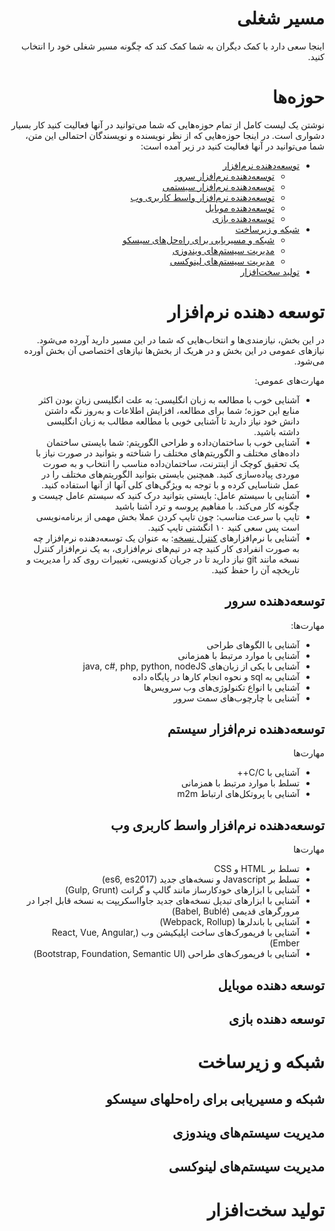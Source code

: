 <div dir="rtl">

# مسیر شغلی
اینجا سعی دارد با کمک دیگران به شما کمک کند که چگونه مسیر شغلی خود را انتخاب کنید.

# حوزه‌ها
نوشتن یک لیست کامل از تمام حوزه‌هایی که شما می‌توانید در آنها فعالیت کنید کار بسیار دشواری است. در اینجا حوزه‌هایی که از نظر نویسنده و نویسندگان احتمالی این متن، شما می‌توانید در آنها فعالیت کنید در زیر آمده است:

- [توسعه‌دهنده نرم‌افزار](#توسعه-دهنده-نرمافزار)
    * [توسعه‌دهنده نرم‌افزار سرور](#توسعهدهنده-سرور)
    * [توسعه‌دهنده نرم‌افزار سیستمی](#توسعهدهنده-نرمافزار-سیستم)
    * [توسعه‌دهنده نرم‌افزار واسط کاربری وب](#توسعهدهنده-نرمافزار-واسط-کاربری-وب)
    * [توسعه‌دهنده موبایل](#توسعه-دهنده-موبایل)
    * [توسعه‌دهنده بازی](#توسعه-دهنده-بازی)
- [شبکه و زیرساخت](#شبکه-و-زیرساخت)
    * [شبکه و مسیریابی برای راه‌حل‌های سیسکو](#شبکه-و-مسیریابی-برای-راهحلهای-سیسکو)
    * [مدیریت سیستم‌های ویندوزی](#مدیریت-سیستمهای-ویندوزی)
    * [مدیریت سیستم‌های لینوکسی](#مدیریت-سیستمهای-لینوکسی)
- [تولید سخت‌افزار](#تولید-سختافزار)

# توسعه دهنده نرم‌افزار
در این بخش، نیازمندی‌ها و انتخاب‌هایی که شما در این مسیر دارید آورده می‌شود. نیازهای عمومی در این بخش‌ و در هریک از بخش‌ها نیازهای اختصاصی آن بخش آورده می‌شود.

مهارت‌های عمومی:
- آشنایی خوب با مطالعه به زبان انگلیسی: به علت انگلیسی زبان بودن اکثر منابع این حوزه؛ شما برای مطالعه، افزایش اطلاعات و به‌روز نگه داشتن دانش خود نیاز دارید تا آشنایی خوبی با مطالعه مطالب به زبان انگلیسی داشته باشید.
- آشنایی خوب با ساختمان‌داده و طراحی الگوریتم: شما بایستی ساختمان داده‌های مختلف و الگوریتم‌های مختلف را شناخته و بتوانید در صورت نیاز با یک تحقیق کوچک از اینترنت، ساختمان‌داده مناسب را انتخاب و به صورت موردی پیاده‌سازی کنید. همچنین بایستی بتوانید الگوریتم‌های مختلف را در عمل شناسایی کرده و با توجه به ویژگی‌های کلی آنها از آنها استفاده کنید.
- آشنایی با سیستم عامل: بایستی بتوانید درک کنید که سیستم عامل چیست و چگونه کار می‌کند. با مفاهیم پروسه و ترد آشنا باشید
- تایپ با سرعت مناسب: چون تایپ کردن عملا بخش مهمی از برنامه‌نویسی است پس سعی کنید ۱۰ انگشتی تایپ کنید.
- آشنایی با نرم‌افزارهای [کنترل نسخه](https://fa.wikipedia.org/wiki/%DA%A9%D9%86%D8%AA%D8%B1%D9%84_%D9%86%D8%B3%D8%AE%D9%87): به عنوان یک توسعه‌دهنده نرم‌افزار چه به صورت انفرادی کار کنید چه در تیم‌های نرم‌افزاری، به یک نرم‌افزار کنترل نسخه مانند git  نیاز دارید تا در جریان کدنویسی، تغییرات روی کد را مدیریت و تاریخچه آن را حفظ کنید.

## توسعه‌دهنده سرور

مهارت‌ها:
- آشنایی با الگوهای طراحی
- آشنایی با موارد مرتبط با همزمانی
- آشنایی با یکی از زبان‌های java, c#, php, python, nodeJS
- آشنایی به sql و نحوه انجام کارها در پایگاه داده
- آشنایی با انواع تکنولوژی‌های وب سرویس‌ها
- آشنایی با چارچوب‌های سمت سرور

## توسعه‌دهنده نرم‌افزار سیستم

مهارت‌ها
- آشنایی با C/C++
- تسلط با موارد مرتبط با همزمانی
- آشنایی با پروتکل‌های ارتباط m2m

## توسعه‌دهنده نرم‌افزار واسط کاربری وب

مهارت‌ها
- تسلط بر HTML و CSS
- تسلط بر Javascript و نسخه‌های جدید (es6, es2017)
- آشنایی با ابزارهای خودکارساز مانند گالپ و گرانت (Gulp, Grunt)
- آشنایی با ابزارهای تبدیل نسخه‌های جدید جاوااسکریپت به نسخه قابل اجرا در مرورگرهای قدیمی (Babel, Bublé)
- آشنایی با باندلرها (Webpack, Rollup)
- آشنایی با فریمورک‌های ساخت اپلیکیشن وب (React, Vue, Angular, Ember)
- آشنایی با فریمورک‌های طراحی (Bootstrap, Foundation, Semantic UI)

##  توسعه دهنده موبایل

##  توسعه دهنده بازی

# شبکه و زیرساخت

##  شبکه و مسیریابی برای راه‌حلهای سیسکو

##  مدیریت سیستم‌های ویندوزی

##  مدیریت سیستم‌های لینوکسی

# تولید سخت‌افزار

</div>
